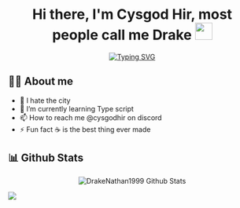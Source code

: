 <h1 align="center">
  Hi there, I'm Cysgod Hir, most people call me Drake <img src="https://media.giphy.com/media/hvRJCLFzcasrR4ia7z/giphy.gif" width="35">
</h1>
<p align="center">
<a href="https://git.io/typing-svg"><img src="https://readme-typing-svg.demolab.com?font=Fira+Code&pause=3000&multiline=true&width=435&lines=Part+time+DayZ+mod+Developer" alt="Typing SVG" /></a>
</p>

## :sassy_man:  About me
- 👀 I hate the city
- 🌱 I’m currently learning Type script
- 📫 How to reach me @cysgodhir on discord
- ⚡ Fun fact ☕ is the best thing ever made

## 📊 Github Stats
<p align="center"><img src="https://github-readme-streak-stats.herokuapp.com?user=DrakeNathan1999&theme=github-dark&hide_border=true&background=DD272702" alt="DrakeNathan1999 Github Stats" /></p>

<a href="https://github.com/anuraghazra/anuraghazra.github.io">
  <img align="center" src="https://github-readme-stats.vercel.app/api/pin/?username=anuraghazra&repo=anuraghazra.github.io&theme=buefy" />
</a>
 
<!---
DrakeNathan1999/DrakeNathan1999 is a ✨ special ✨ repository because its `README.md` (this file) appears on your GitHub profile.
You can click the Preview link to take a look at your changes.
--->
